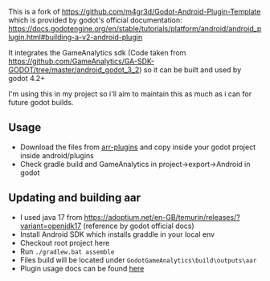 This is a fork of https://github.com/m4gr3d/Godot-Android-Plugin-Template which is provided by godot's official documentation: https://docs.godotengine.org/en/stable/tutorials/platform/android/android_plugin.html#building-a-v2-android-plugin

It integrates the GameAnalytics sdk (Code taken from https://github.com/GameAnalytics/GA-SDK-GODOT/tree/master/android_godot_3_2)
so it can be built and used by godot 4.2+

I'm using this in my project so i'll aim to maintain this as much as i can for future godot builds.

## Usage

- Download the files from [arr-plugins](/arr-plugins) and copy inside your godot project inside android/plugins
- Check gradle build and GameAnalytics in project->export->Android in godot


## Updating and building aar 

- I used java 17 from https://adoptium.net/en-GB/temurin/releases/?variant=openjdk17 (reference by godot official docs)
- Install Android SDK which installs graddle in your local env
- Checkout root project here 
- Run `./gradlew.bat assemble`
- Files build will be located under `GodotGameAnalytics\build\outputs\aar`
- Plugin usage docs can be found [here](https://docs.gameanalytics.com/integrations/sdk/godot/#initialization)